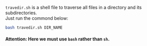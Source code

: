 ```travedir.sh``` is a shell file to traverse all files in a directory and its subdirectories.  
Just run the commond below:

```Bash
bash travedir.sh DIR_NAME
```

#### Attention: Here we must use ```bash``` rather than ```sh```.
